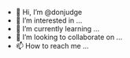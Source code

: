 - 👋 Hi, I’m @donjudge
- 👀 I’m interested in ...
- 🌱 I’m currently learning ...
- 💞️ I’m looking to collaborate on ...
- 📫 How to reach me ...

<!---
donjudge/donjudge is a ✨ special ✨ repository because its `README.md` (this file) appears on your GitHub profile.
You can click the Preview link to take a look at your changes.
--->
